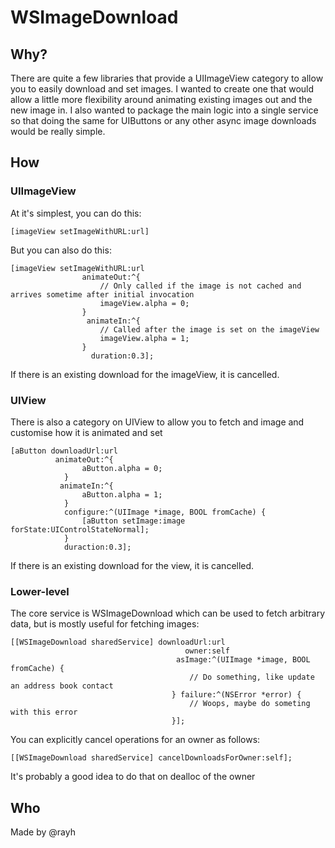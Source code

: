 # WSImageDownload

## Why?

There are quite a few libraries that provide a UIImageView category to allow you to easily download and set images.  I wanted to create one that would allow a little more flexibility around animating existing images out and the new image in.  I also wanted to package the main logic into a single service so that doing the same for UIButtons or any other async image downloads would be really simple.

## How

### UIImageView

At it's simplest, you can do this:

	[imageView setImageWithURL:url]

But you can also do this:

	[imageView setImageWithURL:url
             		animateOut:^{
						// Only called if the image is not cached and arrives sometime after initial invocation
						imageView.alpha = 0;
					}
              		 animateIn:^{
						// Called after the image is set on the imageView
						imageView.alpha = 1;
					}
               		  duration:0.3];

If there is an existing download for the imageView, it is cancelled.

### UIView

There is also a category on UIView to allow you to fetch and image and customise how it is animated and set

	[aButton downloadUrl:url
			  animateOut:^{
					aButton.alpha = 0;
				}
			   animateIn:^{
					aButton.alpha = 1;
				}
				configure:^(UIImage *image, BOOL fromCache) {
					[aButton setImage:image forState:UIControlStateNormal];
				}
				duraction:0.3];
				

If there is an existing download for the view, it is cancelled.
				
### Lower-level

The core service is WSImageDownload which can be used to fetch arbitrary data, but is mostly useful for fetching images:

	[[WSImageDownload sharedService] downloadUrl:url 
										   owner:self
										 asImage:^(UIImage *image, BOOL fromCache) {
											// Do something, like update an address book contact
										} failure:^(NSError *error) {
											// Woops, maybe do someting with this error
										}];
										
You can explicitly cancel operations for an owner as follows:

	[[WSImageDownload sharedService] cancelDownloadsForOwner:self];
	
It's probably a good idea to do that on dealloc of the owner


## Who

Made by @rayh 
